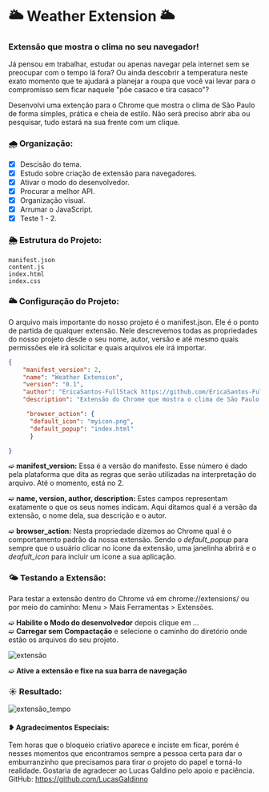 # 🌥 Weather Extension 🌥
### Extensão que mostra o clima no seu navegador!

Já pensou em trabalhar, estudar ou apenas navegar pela internet sem se preocupar com o tempo lá fora? Ou ainda descobrir a temperatura neste exato momento que te ajudará a planejar a roupa que você vai levar para o compromisso sem ficar naquele "põe casaco e tira casaco"?

Desenvolvi uma extenção para o Chrome que mostra o clima de São Paulo de forma simples, prática e cheia de estilo. Não será preciso abrir aba ou pesquisar, tudo estará na sua frente com um clique.

### 🌧 Organização:
- [x] Descisão do tema.
- [x] Estudo sobre criação de extensão para navegadores.
- [x] Ativar o modo do desenvolvedor.
- [x] Procurar a melhor API.
- [x] Organização visual.
- [x] Arrumar o JavaScript.
- [x] Teste 1 - 2.

### 🌦 Estrutura do Projeto:
~~~
manifest.json
content.js
index.html
index.css
~~~

### 🌥 Configuração do Projeto:
O arquivo mais importante do nosso projeto é o manifest.json. Ele é o ponto de partida de qualquer extensão. Nele descrevemos todas as propriedades do nosso projeto desde o seu nome, autor, versão e até mesmo quais permissões ele irá solicitar e quais arquivos ele irá importar.

~~~json
{
    "manifest_version": 2,
    "name": "Weather Extension",
    "version": "0.1",
    "author": "EricaSantos-FullStack https://github.com/EricaSantos-FullStack",
    "description": "Extensão do Chrome que mostra o clima de São Paulo de forma simples, prática e cheia de estilo.",

     "browser_action": {
      "default_icon": "myicon.png",
      "default_popup": "index.html"
      }

}
~~~

➫ **manifest_version:** Essa é a versão do manifesto. Esse número é dado pela plataforma que dita as regras que serão utilizadas na interpretação do arquivo. Até o momento, está no 2.

➫ **name, version, author, description:** Estes campos representam exatamente o que os seus nomes indicam. Aqui ditamos qual é a versão da extensão, o nome dela, sua descrição e o autor.

➫ **browser_action:** Nesta propriedade dizemos ao Chrome qual é o comportamento padrão da nossa extensão. Sendo o *default_popup* para sempre que o usuário clicar no ícone da extensão, uma janelinha abrirá e o *deafult_icon* para incluir um icone a sua aplicação.

### 🌤 Testando a Extensão:
Para testar a extensão dentro do Chrome vá em chrome://extensions/ ou por meio do caminho: Menu > Mais Ferramentas > Extensões.

➫ **Habilite o Modo do desenvolvedor** depois clique em ...  
➫ **Carregar sem Compactação** e selecione o caminho do diretório onde estão os arquivos do seu projeto.

![extensão](https://user-images.githubusercontent.com/71906862/116840273-999ea380-abab-11eb-97a8-85115cb518ad.PNG)

➫ **Ative a extensão e fixe na sua barra de navegação**

### ☀ Resultado:

![extensão_tempo](https://user-images.githubusercontent.com/71906862/116840274-9a373a00-abab-11eb-804f-c4caf984b29b.PNG)


#### ❥ Agradecimentos Especiais:

Tem horas que o bloqueio criativo aparece e inciste em ficar, porém é nesses momentos que encontramos sempre a pessoa certa para dar o emburranzinho que precisamos para tirar o projeto do papel e torná-lo realidade. 
Gostaria de agradecer ao Lucas Galdino pelo apoio e paciência.  
GitHub: https://github.com/LucasGaldinno
